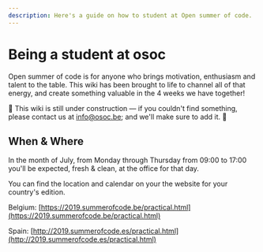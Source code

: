 ```yaml
---
description: Here's a guide on how to student at Open summer of code.
---
```


# Being a student at osoc

Open summer of code is for anyone who brings motivation, enthusiasm and talent to the table. This wiki has been brought to life to channel all of that energy, and create something valuable in the 4 weeks we have together!

🚧 This wiki is still under construction — if you couldn't find something, please contact us at info@osoc.be; and we'll make sure to add it. 🚧

## When & Where

In the month of July, from Monday through Thursday from 09:00 to 17:00 you'll be expected, fresh & clean, at the office for that day.

You can find the location and calendar on your the website for your country's edition. 

Belgium: [https://2019.summerofcode.be/practical.html](https://2019.summerofcode.be/practical.html)

Spain: [http://2019.summerofcode.es/practical.html](http://2019.summerofcode.es/practical.html)

